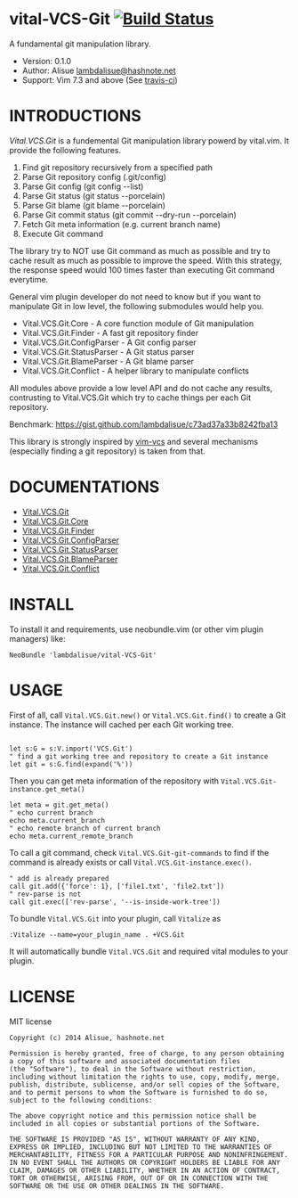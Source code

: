 vital-VCS-Git [![Build Status](https://travis-ci.org/lambdalisue/vital-VCS-Git.svg)](https://travis-ci.org/lambdalisue/vital-VCS-Git)
==============================================================================

A fundamental git manipulation library.

- Version:  0.1.0
- Author:   Alisue <lambdalisue@hashnote.net>
- Support:  Vim 7.3 and above (See [travis-ci](https://travis-ci.org/lambdalisue/vital-VCS-Git))


INTRODUCTIONS
==============================================================================
*Vital.VCS.Git* is a fundemental Git manipulation library powerd by vital.vim.
It provide the following features.

1. Find git repository recursively from a specified path
2. Parse Git repository config (.git/config)
2. Parse Git config (git config --list)
3. Parse Git status (git status --porcelain)
4. Parse Git blame (git blame --porcelain)
5. Parse Git commit status (git commit --dry-run --porcelain)
6. Fetch Git meta information (e.g. current branch name)
7. Execute Git command

The library try to NOT use Git command as much as possible and try to cache
result as much as possible to improve the speed. With this strategy, the
response speed would 100 times faster than executing Git command everytime.

General vim plugin developer do not need to know but if you want to manipulate
Git in low level, the following submodules would help you.

- Vital.VCS.Git.Core - A core function module of Git manipulation
- Vital.VCS.Git.Finder - A fast git repository finder
- Vital.VCS.Git.ConfigParser - A Git config parser
- Vital.VCS.Git.StatusParser - A Git status parser
- Vital.VCS.Git.BlameParser - A Git blame parser
- Vital.VCS.Git.Conflict - A helper library to manipulate conflicts

All modules above provide a low level API and do not cache any results,
contrusting to Vital.VCS.Git which try to cache things per each Git
repository.

Benchmark: https://gist.github.com/lambdalisue/c73ad37a33b8242fba13

This library is strongly inspired by [vim-vcs](https://github.com/thinca/vim-vcs)
and several mechanisms (especially finding a git repository) is taken from that.

DOCUMENTATIONS
==============================================================================

-   [Vital.VCS.Git](./doc/vital-vcs-git.txt)
-   [Vital.VCS.Git.Core](./doc/vital-vcs-git-core.txt)
-   [Vital.VCS.Git.Finder](./doc/vital-vcs-git-finder.txt)
-   [Vital.VCS.Git.ConfigParser](./doc/vital-vcs-git-config-parser.txt)
-   [Vital.VCS.Git.StatusParser](./doc/vital-vcs-git-status-parser.txt)
-   [Vital.VCS.Git.BlameParser](./doc/vital-vcs-git-blame-parser.txt)
-   [Vital.VCS.Git.Conflict](./doc/vital-vcs-git-conflict.txt)


INSTALL
==============================================================================

To install it and requirements, use neobundle.vim (or other vim plugin
managers) like:

```vim
NeoBundle 'lambdalisue/vital-VCS-Git'
```

USAGE
==============================================================================

First of all, call `Vital.VCS.Git.new()` or `Vital.VCS.Git.find()` to create
a Git instance. The instance will cached per each Git working tree.

```vim

let s:G = s:V.import('VCS.Git')
" find a git working tree and repository to create a Git instance
let git = s:G.find(expand('%'))
```

Then you can get meta information of the repository with
`Vital.VCS.Git-instance.get_meta()`

```vim
let meta = git.get_meta()
" echo current branch
echo meta.current_branch
" echo remote branch of current branch
echo meta.current_remote_branch
```

To call a git command, check `Vital.VCS.Git-git-commands` to find if the command
is already exists or call `Vital.VCS.Git-instance.exec()`.

```vim
" add is already prepared
call git.add({'force': 1}, ['file1.txt', 'file2.txt'])
" rev-parse is not
call git.exec(['rev-parse', '--is-inside-work-tree'])
```

To bundle `Vital.VCS.Git` into your plugin, call `Vitalize` as

```vim
:Vitalize --name=your_plugin_name . +VCS.Git
```

It will automatically bundle `Vital.VCS.Git` and required vital modules to
your plugin.


LICENSE
==============================================================================

MIT license

    Copyright (c) 2014 Alisue, hashnote.net

    Permission is hereby granted, free of charge, to any person obtaining
    a copy of this software and associated documentation files
    (the "Software"), to deal in the Software without restriction,
    including without limitation the rights to use, copy, modify, merge,
    publish, distribute, sublicense, and/or sell copies of the Software,
    and to permit persons to whom the Software is furnished to do so,
    subject to the following conditions:

    The above copyright notice and this permission notice shall be
    included in all copies or substantial portions of the Software.

    THE SOFTWARE IS PROVIDED "AS IS", WITHOUT WARRANTY OF ANY KIND,
    EXPRESS OR IMPLIED, INCLUDING BUT NOT LIMITED TO THE WARRANTIES OF
    MERCHANTABILITY, FITNESS FOR A PARTICULAR PURPOSE AND NONINFRINGEMENT.
    IN NO EVENT SHALL THE AUTHORS OR COPYRIGHT HOLDERS BE LIABLE FOR ANY
    CLAIM, DAMAGES OR OTHER LIABILITY, WHETHER IN AN ACTION OF CONTRACT,
    TORT OR OTHERWISE, ARISING FROM, OUT OF OR IN CONNECTION WITH THE
    SOFTWARE OR THE USE OR OTHER DEALINGS IN THE SOFTWARE.
